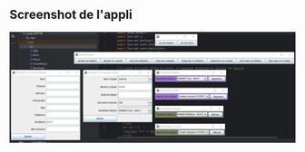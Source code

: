 ## Screenshot de l'appli

![](https://github.com/manuescat/Projets-Java-Appli-Bancaire/blob/main/Capture%20d%E2%80%99%C3%A9cran%202023-11-15%20165517.png)
